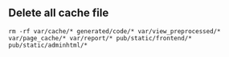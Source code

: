 


## Delete all cache file
```
rm -rf var/cache/* generated/code/* var/view_preprocessed/* var/page_cache/* var/report/* pub/static/frontend/* pub/static/adminhtml/* 
```
